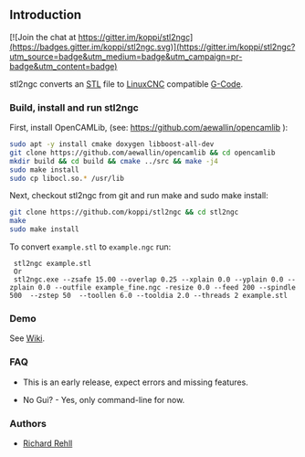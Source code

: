 ## Introduction

[![Join the chat at https://gitter.im/koppi/stl2ngc](https://badges.gitter.im/koppi/stl2ngc.svg)](https://gitter.im/koppi/stl2ngc?utm_source=badge&utm_medium=badge&utm_campaign=pr-badge&utm_content=badge)

stl2ngc converts an [STL](https://en.wikipedia.org/wiki/STL_(file_format)) file to [LinuxCNC](http://linuxcnc.org/) compatible [G-Code](http://linuxcnc.org/docs/html/gcode.html).

### Build, install and run stl2ngc

First, install OpenCAMLib, (see: https://github.com/aewallin/opencamlib ):
```bash
sudo apt -y install cmake doxygen libboost-all-dev
git clone https://github.com/aewallin/opencamlib && cd opencamlib
mkdir build && cd build && cmake ../src && make -j4
sudo make install
sudo cp libocl.so.* /usr/lib
```

Next, checkout stl2ngc from git and run make and sudo make install:
```bash
git clone https://github.com/koppi/stl2ngc && cd stl2ngc
make
sudo make install
```

To convert ```example.stl``` to ```example.ngc``` run:
```
 stl2ngc example.stl
 Or
 stl2ngc.exe --zsafe 15.00 --overlap 0.25 --xplain 0.0 --yplain 0.0 --zplain 0.0 --outfile example_fine.ngc -resize 0.0 --feed 200 --spindle 500  --zstep 50  --toollen 6.0 --tooldia 2.0 --threads 2 example.stl
```
 

### Demo

See [Wiki](../../wiki/).

### FAQ

* This is an early release, expect errors and missing features.

* No Gui? - Yes, only command-line for now.

### Authors

* [Richard Rehll](https://github.com/rich54110)

